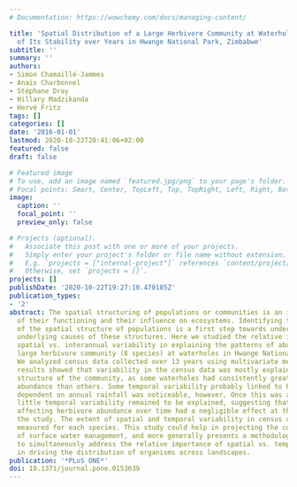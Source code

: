 ```yaml
---
# Documentation: https://wowchemy.com/docs/managing-content/

title: 'Spatial Distribution of a Large Herbivore Community at Waterholes: An Assessment
  of Its Stability over Years in Hwange National Park, Zimbabwe'
subtitle: ''
summary: ''
authors:
- Simon Chamaillé-Jammes
- Anaïs Charbonnel
- Stéphane Dray
- Hillary Madzikanda
- Hervé Fritz
tags: []
categories: []
date: '2016-01-01'
lastmod: 2020-10-22T20:41:06+02:00
featured: false
draft: false

# Featured image
# To use, add an image named `featured.jpg/png` to your page's folder.
# Focal points: Smart, Center, TopLeft, Top, TopRight, Left, Right, BottomLeft, Bottom, BottomRight.
image:
  caption: ''
  focal_point: ''
  preview_only: false

# Projects (optional).
#   Associate this post with one or more of your projects.
#   Simply enter your project's folder or file name without extension.
#   E.g. `projects = ["internal-project"]` references `content/project/deep-learning/index.md`.
#   Otherwise, set `projects = []`.
projects: []
publishDate: '2020-10-22T19:27:10.470185Z'
publication_types:
- '2'
abstract: The spatial structuring of populations or communities is an important driver
  of their functioning and their influence on ecosystems. Identifying the (in)stability
  of the spatial structure of populations is a first step towards understanding the
  underlying causes of these structures. Here we studied the relative importance of
  spatial vs. interannual variability in explaining the patterns of abundance of a
  large herbivore community (8 species) at waterholes in Hwange National Park (Zimbabwe).
  We analyzed census data collected over 13 years using multivariate methods. Our
  results showed that variability in the census data was mostly explained by the spatial
  structure of the community, as some waterholes had consistently greater herbivore
  abundance than others. Some temporal variability probably linked to Park-scale migration
  dependent on annual rainfall was noticeable, however. Once this was accounted for,
  little temporal variability remained to be explained, suggesting that other factors
  affecting herbivore abundance over time had a negligible effect at the scale of
  the study. The extent of spatial and temporal variability in census data was also
  measured for each species. This study could help in projecting the consequences
  of surface water management, and more generally presents a methodological framework
  to simultaneously address the relative importance of spatial vs. temporal effects
  in driving the distribution of organisms across landscapes.
publication: '*PLoS ONE*'
doi: 10.1371/journal.pone.0153639
---
```

